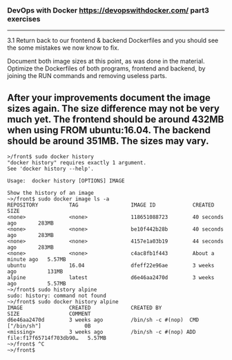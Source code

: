 ### DevOps with Docker https://devopswithdocker.com/ part3 exercises 

------------------------------------------------------------
3.1
Return back to our frontend & backend Dockerfiles and you should see the some mistakes we now know to fix.

Document both image sizes at this point, as was done in the material. Optimize the Dockerfiles of both programs, frontend and backend, by joining the RUN commands and removing useless parts.

After your improvements document the image sizes again. The size difference may not be very much yet. The frontend should be around 432MB when using FROM ubuntu:16.04. The backend should be around 351MB. The sizes may vary.
-------------------------------------------------------------------
```
>/front$ sudo docker history
"docker history" requires exactly 1 argument.
See 'docker history --help'.

Usage:  docker history [OPTIONS] IMAGE

Show the history of an image
~>/front$ sudo docker image ls -a
REPOSITORY          TAG                 IMAGE ID            CREATED              SIZE
<none>              <none>              118651088723        40 seconds ago       283MB
<none>              <none>              be10f442b28b        40 seconds ago       283MB
<none>              <none>              4157e1a03b19        44 seconds ago       283MB
<none>              <none>              c4ac8fb1f443        About a minute ago   5.57MB
ubuntu              16.04               dfeff22e96ae        3 weeks ago          131MB
alpine              latest              d6e46aa2470d        3 weeks ago          5.57MB
~>/front$ sudo history alpine
sudo: history: command not found
~>/front$ sudo docker history alpine
IMAGE               CREATED             CREATED BY                                      SIZE                COMMENT
d6e46aa2470d        3 weeks ago         /bin/sh -c #(nop)  CMD ["/bin/sh"]              0B                  
<missing>           3 weeks ago         /bin/sh -c #(nop) ADD file:f17f65714f703db90…   5.57MB              
~>/front$ ^C
~>/front$ 
```